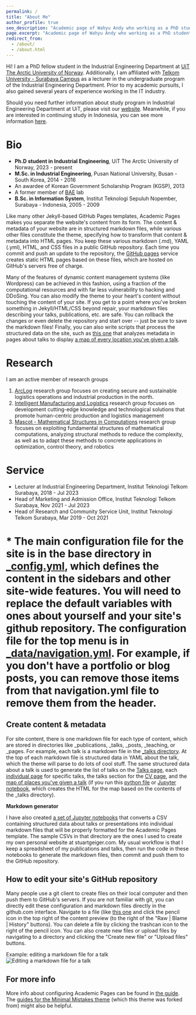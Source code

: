 ```yaml
---
permalink: /
title: "About Me"
author_profile: true
seo_description: "Academic page of Wahyu Andy who working as a PhD student in Industrial Engineering"
page.excerpt: "Academic page of Wahyu Andy who working as a PhD student in Industrial Engineering - excerpt"
redirect_from: 
  - /about/
  - /about.html
---
```


Hi! I am a PhD fellow student in the Industrial Engineering Department at [UiT The Arctic University of Norway](https://uit.no). Additionally, I am affiliated with [Telkom University - Surabaya Campus](https://surabaya.telkomuniversity.ac.id/) as a lecturer in the undergraduate program of the Industrial Engineering Department. Prior to my academic pursuits, I also gained several years of experience working in the IT industry.

Should you need further information about study program in Industrial Engineering Department at UiT, please visit our [website](https://uit.no/enhet/iit?p_dimension_id=210113). Meanwhile, if you are interested in continuing study in Indonesia, you can see more information [here](https://smb.telkomuniversity.ac.id/). 

Bio
======
* **Ph.D student in Industrial Engineering**, UiT The Arctic University of Norway, 2023 - present
* **M.Sc. in Industrial Engineering**, Pusan National University, Busan - South Korea, 2014 - 2016
*   An awardee of Korean Government Scholarship Program (KGSP), 2013
*   A former member of [BAE](https://baelab.pusan.ac.kr/baelab/63110/subview.do) lab
* **B.Sc. in Information System**, Institut Teknologi Sepuluh Nopember, Surabaya - Indonesia, 2005 - 2009

Like many other Jekyll-based GitHub Pages templates, Academic Pages makes you separate the website's content from its form. The content & metadata of your website are in structured markdown files, while various other files constitute the theme, specifying how to transform that content & metadata into HTML pages. You keep these various markdown (.md), YAML (.yml), HTML, and CSS files in a public GitHub repository. Each time you commit and push an update to the repository, the [GitHub pages](https://pages.github.com/) service creates static HTML pages based on these files, which are hosted on GitHub's servers free of charge.

Many of the features of dynamic content management systems (like Wordpress) can be achieved in this fashion, using a fraction of the computational resources and with far less vulnerability to hacking and DDoSing. You can also modify the theme to your heart's content without touching the content of your site. If you get to a point where you've broken something in Jekyll/HTML/CSS beyond repair, your markdown files describing your talks, publications, etc. are safe. You can rollback the changes or even delete the repository and start over -- just be sure to save the markdown files! Finally, you can also write scripts that process the structured data on the site, such as [this one](https://github.com/academicpages/academicpages.github.io/blob/master/talkmap.ipynb) that analyzes metadata in pages about talks to display [a map of every location you've given a talk](https://academicpages.github.io/talkmap.html).

Research
======
I am an active member of research groups 
1. [ArcLog](https://uit.no/research/arclog-en) research group focuses on creating secure and sustainable logistics operations and industrial production in the north.
2. [Intelligent Manufacturing and Logistics](https://uit.no/research/inmalog) research group focuses on development cutting-edge knowledge and technological solutions that promote human-centric production and logistics management
3. [Mascot - Mathematical Structures in Computations](https://uit.no/research/mascot) research group focuses on exploiting fundamental structures of mathematical computations, analyzing structural methods to reduce the complexity, as well as to adapt these methods to concrete applications in optimization, control theory, and robotics

Service
======
* Lecturer at Industrial Engineering Department, Institut Teknologi Telkom Surabaya, 2018 - Jul 2023
* Head of Marketing and Admission Office, Institut Teknologi Telkom Surabaya, Nov 2021 - Jul 2023
* Head of Research and Community Service Unit, Institut Teknologi Telkom Surabaya, Mar 2019 - Oct 2021
# * The main configuration file for the site is in the base directory in [_config.yml](https://github.com/academicpages/academicpages.github.io/blob/master/_config.yml), which defines the content in the sidebars and other site-wide features. You will need to replace the default variables with ones about yourself and your site's github repository. The configuration file for the top menu is in [_data/navigation.yml](https://github.com/academicpages/academicpages.github.io/blob/master/_data/navigation.yml). For example, if you don't have a portfolio or blog posts, you can remove those items from that navigation.yml file to remove them from the header. 

Create content & metadata
------
For site content, there is one markdown file for each type of content, which are stored in directories like _publications, _talks, _posts, _teaching, or _pages. For example, each talk is a markdown file in the [_talks directory](https://github.com/academicpages/academicpages.github.io/tree/master/_talks). At the top of each markdown file is structured data in YAML about the talk, which the theme will parse to do lots of cool stuff. The same structured data about a talk is used to generate the list of talks on the [Talks page](https://academicpages.github.io/talks), each [individual page](https://academicpages.github.io/talks/2012-03-01-talk-1) for specific talks, the talks section for the [CV page](https://academicpages.github.io/cv), and the [map of places you've given a talk](https://academicpages.github.io/talkmap.html) (if you run this [python file](https://github.com/academicpages/academicpages.github.io/blob/master/talkmap.py) or [Jupyter notebook](https://github.com/academicpages/academicpages.github.io/blob/master/talkmap.ipynb), which creates the HTML for the map based on the contents of the _talks directory).

**Markdown generator**

I have also created [a set of Jupyter notebooks](https://github.com/academicpages/academicpages.github.io/tree/master/markdown_generator
) that converts a CSV containing structured data about talks or presentations into individual markdown files that will be properly formatted for the Academic Pages template. The sample CSVs in that directory are the ones I used to create my own personal website at stuartgeiger.com. My usual workflow is that I keep a spreadsheet of my publications and talks, then run the code in these notebooks to generate the markdown files, then commit and push them to the GitHub repository.

How to edit your site's GitHub repository
------
Many people use a git client to create files on their local computer and then push them to GitHub's servers. If you are not familiar with git, you can directly edit these configuration and markdown files directly in the github.com interface. Navigate to a file (like [this one](https://github.com/academicpages/academicpages.github.io/blob/master/_talks/2012-03-01-talk-1.md) and click the pencil icon in the top right of the content preview (to the right of the "Raw | Blame | History" buttons). You can delete a file by clicking the trashcan icon to the right of the pencil icon. You can also create new files or upload files by navigating to a directory and clicking the "Create new file" or "Upload files" buttons. 

Example: editing a markdown file for a talk
![Editing a markdown file for a talk](/images/editing-talk.png)

For more info
------
More info about configuring Academic Pages can be found in [the guide](https://academicpages.github.io/markdown/). The [guides for the Minimal Mistakes theme](https://mmistakes.github.io/minimal-mistakes/docs/configuration/) (which this theme was forked from) might also be helpful.
